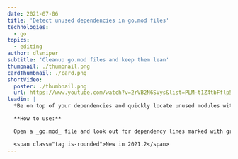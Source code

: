 ```yaml
---
date: 2021-07-06
title: 'Detect unused dependencies in go.mod files'
technologies:
  - go
topics:
  - editing
author: dlsniper
subtitle: 'Cleanup go.mod files and keep them lean'
thumbnail: ./thumbnail.png
cardThumbnail: ./card.png
shortVideo:
  poster: ./thumbnail.png
  url: https://www.youtube.com/watch?v=2rVB2N6SVys&list=PLM-t1Z4tbFflp57RnfgjXOdpOg6fLhs_q&index=3
leadin: |
  *Be on top of your dependencies and quickly locate unused modules with this inspection.*

  **How to use:**

  Open a _go.mod_ file and look out for dependency lines marked with grey.

  <span class="tag is-rounded">New in 2021.2</span>
---
```


